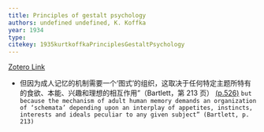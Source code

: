 ```yaml
---
title: Principles of gestalt psychology
authors: undefined undefined, K. Koffka
year: 1934
type: 
citekey: 1935kurtkoffkaPrinciplesGestaltPsychology
---
```

[Zotero Link](zotero://select/items/@1935kurtkoffkaPrinciplesGestaltPsychology)


- 但因为成人记忆的机制需要一个‘图式’的组织，这取决于任何特定主题所特有的食欲、本能、兴趣和理想的相互作用”（Bartlett，第 213 页） [(p.526)](zotero://open-pdf/library/items/R3ACTTUY?page=526&annotation=UMNF3S48) ```but because the mechanism of adult human memory demands an organization of ‘schemata’ depending upon an interplay of appetites, instincts, interests and ideals peculiar to any given subject” (Bartlett, p. 213)```


